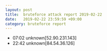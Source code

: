 ```yaml
---
layout: post
title:  bruteforce attack report 2019-02-22
date:   2019-02-22 23:59:59 +09:00
category: bruteforce report
---
```


* 07:02 unknown[52.90.231.143]
* 22:42 unknown[84.54.36.126]
